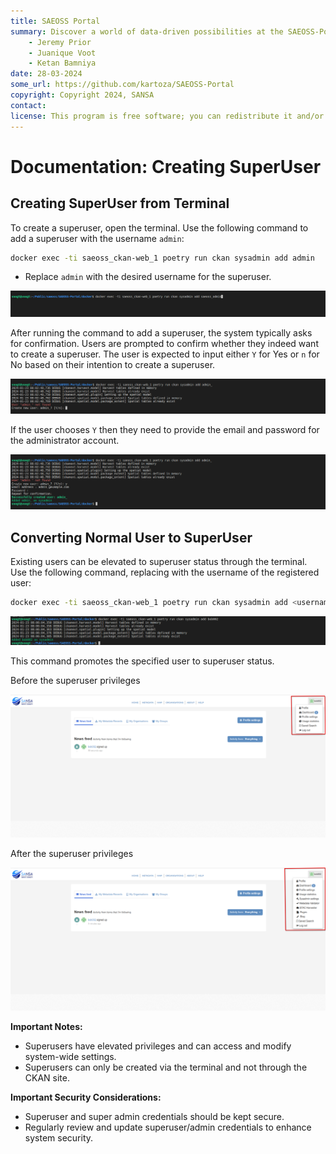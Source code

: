 ```yaml
---
title: SAEOSS Portal
summary: Discover a world of data-driven possibilities at the SAEOSS-Portal, where information converges to empower data sharing and decision-making.
    - Jeremy Prior
    - Juanique Voot
    - Ketan Bamniya
date: 28-03-2024
some_url: https://github.com/kartoza/SAEOSS-Portal
copyright: Copyright 2024, SANSA
contact:
license: This program is free software; you can redistribute it and/or modify it under the terms of the GNU Affero General Public License as published by the Free Software Foundation; either version 3 of the License, or (at your option) any later version.
---
```


# Documentation: Creating SuperUser

## Creating SuperUser from Terminal

To create a superuser, open the terminal.
Use the following command to add a superuser with the username `admin`:

```bash
docker exec -ti saeoss_ckan-web_1 poetry run ckan sysadmin add admin
```
- Replace `admin` with the desired username for the superuser.

![command](./img/super-user-1.png)

After running the command to add a superuser, the system typically asks for confirmation. Users are prompted to confirm whether they indeed want to create a superuser. The user is expected to input either `Y` for Yes or `n` for No based on their intention to create a superuser.

![confirmation](./img/super-user-2.png)

If the user chooses `Y` then they need to provide the email and password for the administrator account.

![required information](./img/super-user-3.png)

## Converting Normal User to SuperUser

Existing users can be elevated to superuser status through the terminal.
Use the following command, replacing <username> with the username of the registered user:

```bash
docker exec -ti saeoss_ckan-web_1 poetry run ckan sysadmin add <username>
```

![convert the normal user to a superuser](./img/super-user-4.png)

This command promotes the specified user to superuser status.

Before the superuser privileges

![Bob002 as a normal user](./img/super-user-5.png)

After the superuser privileges

![Bob002 as a superuser](./img/super-user-6.png)

**Important Notes:**

- Superusers have elevated privileges and can access and modify system-wide settings.
- Superusers can only be created via the terminal and not through the CKAN site.

**Important Security Considerations:**

- Superuser and super admin credentials should be kept secure.
- Regularly review and update superuser/admin credentials to enhance system security.
